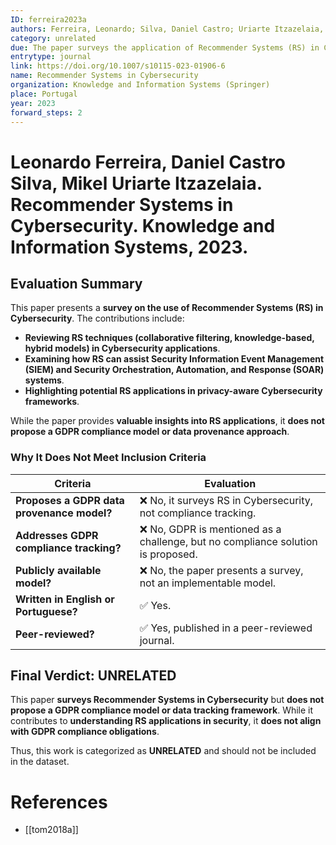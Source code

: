 ```yaml
---
ID: ferreira2023a
authors: Ferreira, Leonardo; Silva, Daniel Castro; Uriarte Itzazelaia, Mikel
category: unrelated
due: The paper surveys the application of Recommender Systems (RS) in Cybersecurity but does not propose a GDPR compliance model or data provenance tracking framework.
entrytype: journal
link: https://doi.org/10.1007/s10115-023-01906-6
name: Recommender Systems in Cybersecurity
organization: Knowledge and Information Systems (Springer)
place: Portugal
year: 2023
forward_steps: 2
---
```

# Leonardo Ferreira, Daniel Castro Silva, Mikel Uriarte Itzazelaia. Recommender Systems in Cybersecurity. Knowledge and Information Systems, 2023.

## Evaluation Summary

This paper presents a **survey on the use of Recommender Systems (RS) in Cybersecurity**. The contributions include:

- **Reviewing RS techniques (collaborative filtering, knowledge-based, hybrid models) in Cybersecurity applications**.
- **Examining how RS can assist Security Information Event Management (SIEM) and Security Orchestration, Automation, and Response (SOAR) systems**.
- **Highlighting potential RS applications in privacy-aware Cybersecurity frameworks**.

While the paper provides **valuable insights into RS applications**, it **does not propose a GDPR compliance model or data provenance approach**.

### **Why It Does Not Meet Inclusion Criteria**

| **Criteria** | **Evaluation** |
|-------------|---------------|
| **Proposes a GDPR data provenance model?** | ❌ No, it surveys RS in Cybersecurity, not compliance tracking. |
| **Addresses GDPR compliance tracking?** | ❌ No, GDPR is mentioned as a challenge, but no compliance solution is proposed. |
| **Publicly available model?** | ❌ No, the paper presents a survey, not an implementable model. |
| **Written in English or Portuguese?** | ✅ Yes. |
| **Peer-reviewed?** | ✅ Yes, published in a peer-reviewed journal. |

## **Final Verdict: UNRELATED**

This paper **surveys Recommender Systems in Cybersecurity** but **does not propose a GDPR compliance model or data tracking framework**. While it contributes to **understanding RS applications in security**, it **does not align with GDPR compliance obligations**.

Thus, this work is categorized as **UNRELATED** and should not be included in the dataset.

# References

- [[tom2018a]]